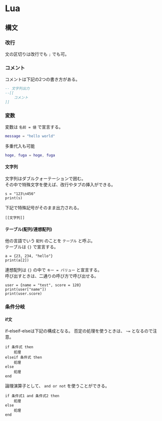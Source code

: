 # Lua

## 構文

### 改行
文の区切りは改行でも `;` でも可。

### コメント
コメントは下記の2つの書き方がある。

```lua
-- 文字列出力
--[[
    コメント
]]
```

### 変数
変数は `名前 = 値` で宣言する。

```lua
message = "hello world"
```

多重代入も可能
```lua
hoge, fuga = hoge, fuga
```

#### 文字列
文字列はダブルクォーテーションで囲む。  
その中で特殊文字を使えば、改行やタブの挿入ができる。
```
s = "123\n456"
print(s)
```

下記で特殊記号がそのまま出力される。  
```
[[文字列]]
```

#### テーブル(配列/連想配列)
他の言語でいう `配列` のことを `テーブル` と呼ぶ。  
テーブルは `{}` で宣言する。
```
a = {23, 234, "hello"}
print(a[2])
```

連想配列は `{}` の中で `キー = バリュー` と宣言する。  
呼び出すときは、二通りの呼び方で呼び出せる。
```
user = {name = "test", score = 120}
print(user["name"])
print(user.score)
```

### 条件分岐
#### if文
if-elseif-elseは下記の構成となる。
否定の処理を使うときは、 `~=` となるので注意。
```
if 条件式 then
    処理
elseif 条件式 then
    処理
else
    処理
end
```

論理演算子として、 `and or not` を使うことができる。

```
if 条件式1 and 条件式2 then
    処理
else
    処理
end
```